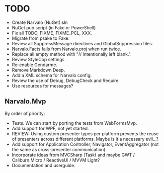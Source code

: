 TODO
====

- Create Narvalo (NuGet).sln
- NuGet pub script (in Fake or PowerShell)
- Fix all TODO, FIXME, FIXME_PCL, XXX.
- Migrate from psake to Fake.
- Review all SuppressMessage directives and GlobalSuppression files.
- Narvalo.Facts fails from Narvalo.proj when run twice.
- Replace all empty method with "// Intentionally left blank.".
- Review StyleCop settings.
- Re-enable Gendarme.
- Remove Markdown Deep.
- Add a XML schema for Narvalo config.
- Review the use of Debug, DebugCheck and Require.
- Use resources for messages?


Narvalo.Mvp
-----------

By order of priority:
- Tests. We can start by porting the tests from WebFormsMvp.
- Add support for WPF, not yet started.
- REVIEW: Using custom presenter types per platform prevents the reuse
  of presenters across different platforms. Maybe is it a necessary evil...?
- Add support for Application Controller, Navigator, EventAggregator
  (not the same as cross-presenter communication).
- Incorporate ideas from MVCSharp (Task) and maybe GWT / Caliburn.Micro
  / ReactiveUI / MVVM Light?
- Documentation and userguide.
